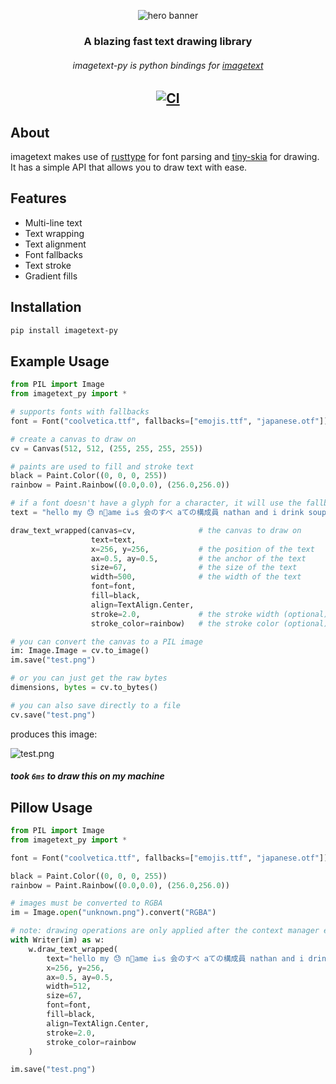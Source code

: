 <div align="center">
  
  ![hero banner](https://cdn.discordapp.com/attachments/616149431124885520/1065472311114862612/test.png)
  
  ### A blazing fast text drawing library
  ###### imagetext-py is python bindings for [imagetext](https://github.com/nathanielfernandes/imagetext)


[![CI](https://github.com/nathanielfernandes/imagetext-py/actions/workflows/CI.yml/badge.svg?event=push)](https://github.com/nathanielfernandes/imagetext-py/actions/workflows/CI.yml)
  ---
  
</div>

## About 
imagetext makes use of [rusttype](https://github.com/redox-os/rusttype) for font parsing and [tiny-skia](https://github.com/RazrFalcon/tiny-skia) for drawing. It has a simple API that allows you to draw text with ease.

## Features
- Multi-line text
- Text wrapping
- Text alignment
- Font fallbacks
- Text stroke 
- Gradient fills 

## Installation

```bash
pip install imagetext-py
```

## Example Usage

```python
from PIL import Image
from imagetext_py import *

# supports fonts with fallbacks
font = Font("coolvetica.ttf", fallbacks=["emojis.ttf", "japanese.otf"])

# create a canvas to draw on
cv = Canvas(512, 512, (255, 255, 255, 255))

# paints are used to fill and stroke text
black = Paint.Color((0, 0, 0, 255))
rainbow = Paint.Rainbow((0.0,0.0), (256.0,256.0))

# if a font doesn't have a glyph for a character, it will use the fallbacks
text = "hello my 😓 n🐢ame i☕s 会のすべ aての構成員 nathan and i drink soup boop coop, the quick brown fox jumps over the lazy dog"

draw_text_wrapped(canvas=cv,              # the canvas to draw on
                  text=text, 
                  x=256, y=256,           # the position of the text
                  ax=0.5, ay=0.5,         # the anchor of the text
                  size=67,                # the size of the text
                  width=500,              # the width of the text
                  font=font,              
                  fill=black,
                  align=TextAlign.Center,
                  stroke=2.0,             # the stroke width (optional)
                  stroke_color=rainbow)   # the stroke color (optional)

# you can convert the canvas to a PIL image
im: Image.Image = cv.to_image()
im.save("test.png")

# or you can just get the raw bytes
dimensions, bytes = cv.to_bytes()

# you can also save directly to a file
cv.save("test.png")
```
produces this image:

![test.png](https://cdn.discordapp.com/attachments/749779629643923548/1065477410281246791/image.png)

##### took `6ms` to draw this on my machine



## Pillow Usage
```python
from PIL import Image
from imagetext_py import *

font = Font("coolvetica.ttf", fallbacks=["emojis.ttf", "japanese.otf"])

black = Paint.Color((0, 0, 0, 255))
rainbow = Paint.Rainbow((0.0,0.0), (256.0,256.0))

# images must be converted to RGBA
im = Image.open("unknown.png").convert("RGBA")

# note: drawing operations are only applied after the context manager exits
with Writer(im) as w:
    w.draw_text_wrapped(
        text="hello my 😓 n🐢ame i☕s 会のすべ aての構成員 nathan and i drink soup boop coop, the quick brown fox jumps over the lazy dog",
        x=256, y=256,
        ax=0.5, ay=0.5,
        width=512,
        size=67,
        font=font,
        fill=black,
        align=TextAlign.Center,
        stroke=2.0,
        stroke_color=rainbow
    )

im.save("test.png")
```
